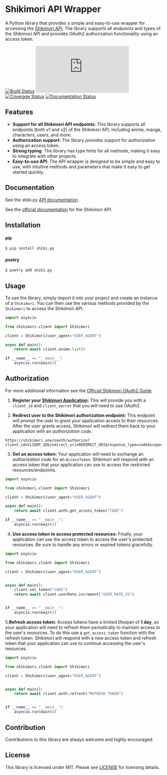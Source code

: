 # Shikimori API Wrapper


A Python library that provides a simple and easy-to-use wrapper for accessing the [Shikimori API](https://shikimori.one/api/doc). The library supports all endpoints and types of the Shikimori API and provides OAuth2 authorization functionality using an access token.

[![Build Status](https://img.shields.io/github/actions/workflow/status/Snayt1k3/shiki.py/build.yml)](https://github.com/Snayt1k3/shiki.py/actions/)
[![License](https://img.shields.io/github/license/snayt1k3/shiki.py)](https://github.com/Snayt1k3/shiki.py/LICENSE)
[![Coverage Status](https://coveralls.io/repos/github/Snayt1k3/shiki.py/badge.svg?branch=master)](https://coveralls.io/github/Snayt1k3/shiki.py?branch=master)
[![Documentation Status](https://readthedocs.org/projects/shikipy/badge/?version=latest)](https://shikipy.readthedocs.io/en/latest/?badge=latest)
  
## Features

- **Support for all Shikimori API endpoints**: This library supports all endpoints (both v1 and v2) of the Shikimori API, including anime, manga, characters, users, and more.
- **Authorization support**: The library provides support for authorization using an access token.
- **Strong typing**: The library has type hints for all methods, making it easy to integrate with other projects.
- **Easy-to-use API**: The API wrapper is designed to be simple and easy to use, with intuitive methods and parameters that make it easy to get started quickly.

## Documentation
See the shiki.py [API documentation](https://shikipy.readthedocs.io/en/latest/) .

See the [official documentation](https://shikimori.one/api/doc) for the Shikimori API.

## Installation
#### pip
```sh
$ pip install shiki.py
```
#### poetry
```sh
$ poetry add shiki.py
```

## Usage
To use the library, simply import it into your project and create an instance of a `Shikimori`. You can then use the various methods provided by the `Shikimori` to access the Shikimori API.

```python
import asyncio

from shikimori.client import Shikimori

client = Shikimori(user_agent="USER_AGENT")

async def main():
    return await client.anime.list()

if __name__ == "__main__":
    asyncio.run(main())
```

## Authorization
For more additional information see the [Official Shikimori OAuth2 Guide](https://shikimori.one/oauth).

1. **Register your [Shikimori Application](https://shikimori.one/oauth/applications):** This will provide you with a `client_id` and `client_secret` that you will need to use OAuth2.

2. **Redirect user to the Shikimori authorization endpoint:** This endpoint will prompt the user to grant your application access to their resources. After the user grants access, Shikimori will redirect them back to your application with an *authorization code*.
```
https://shikimori.one/oauth/authorize?client_id=CLIENT_ID&redirect_uri=REDIRECT_URI&response_type=code&scope=
```

3. **Get an access token:** Your application will need to exchange an *authorization code* for an `AccessToken`. Shikimori will respond with an access token that your application can use to access the restricted resources/endpoints.
```python
import asyncio

from shikimori.client import Shikimori

client = Shikimori(user_agent="USER_AGENT")

async def main():
    return await client.auth.get_access_token("CODE")

if __name__ == "__main__":
    asyncio.run(main())
```

4. **Use access token to access protected resources:** Finally, your application can use the access token to access the user's protected resources. Be sure to handle any errors or expired tokens gracefully.
```python
import asyncio

from shikimori.client import Shikimori

client = Shikimori(user_agent="USER_AGENT")


async def main():
    client.set_token("CODE")
    return await client.userRate.increment("USER_RATE_ID")


if __name__ == "__main__":
    asyncio.run(main())
```

5.**Refresh access token:** Access tokens have a limited lifespan of **1 day**, so your application will need to refresh them periodically to maintain access to the user's resources. To do this use a `get_access_token` function with the refresh token. Shikimori will respond with a new access token and refresh token that your application can use to continue accessing the user's resources.
```python
import asyncio

from shikimori.client import Shikimori

client = Shikimori(user_agent="USER_AGENT")


async def main():
    return await client.auth.refresh("REFRESH_TOKEN")


if __name__ == "__main__":
    asyncio.run(main())
```

## Contribution
Contributions to this library are always welcome and highly encouraged.

## License
This library is licensed under MIT. Please see [LICENSE](https://github.com/Snayt1k3/shiki.py/blob/master/LICENSE) for licensing details.